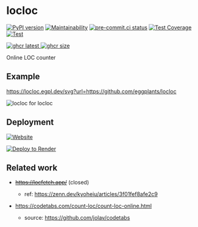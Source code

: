 # locloc

[![PyPI version]](https://badge.fury.io/py/locloc)
[![Maintainability]](https://qlty.sh/gh/eggplants/projects/locloc)
[![pre-commit.ci status]](https://results.pre-commit.ci/latest/github/eggplants/locloc/master)
[![Test Coverage]](https://qlty.sh/gh/eggplants/projects/locloc)
[![Test]](https://github.com/eggplants/locloc/actions/workflows/test.yml)

[![ghcr latest] ![ghcr size]](https://github.com/eggplants/locloc/pkgs/container/locloc)

[PyPI version]: <https://badge.fury.io/py/locloc.svg>
[Maintainability]: <https://qlty.sh/badges/31a22de2-6487-40b4-9aa0-9fbb7225e4d6/maintainability.svg>
[pre-commit.ci status]: <https://results.pre-commit.ci/badge/github/eggplants/locloc/master.svg>
[Test Coverage]: <https://qlty.sh/badges/31a22de2-6487-40b4-9aa0-9fbb7225e4d6/test_coverage.svg>
[Test]: <https://github.com/eggplants/locloc/actions/workflows/test.yml/badge.svg>
[ghcr latest]: <https://ghcr-badge.egpl.dev/eggplants/locloc/latest_tag?trim=major&label=latest>
[ghcr size]: <https://ghcr-badge.egpl.dev/eggplants/locloc/size>

Online LOC counter

## Example

<https://locloc.egpl.dev/svg?url=https://github.com/eggplants/locloc>

![locloc for locloc](https://locloc.egpl.dev/svg?url=https%3A%2F%2Fgithub.com%2Feggplants%2Flocloc)

## Deployment

[![Website]](https://locloc.egpl.dev)

[![Deploy to Render]](https://render.com/deploy?repo=https://github.com/eggplants/locloc)

[Website]: <https://img.shields.io/website?label=locloc.egpl.dev&url=https%3A%2F%2Flocloc.egpl.dev>
[Deploy to Render]: <https://render.com/images/deploy-to-render-button.svg>

## Related work

- <s><https://locfetch.app/></s> (closed)

  - ref: <https://zenn.dev/kyoheiu/articles/3f01fef8afe2c9>

- <https://codetabs.com/count-loc/count-loc-online.html>
  - source: <https://github.com/jolav/codetabs>

